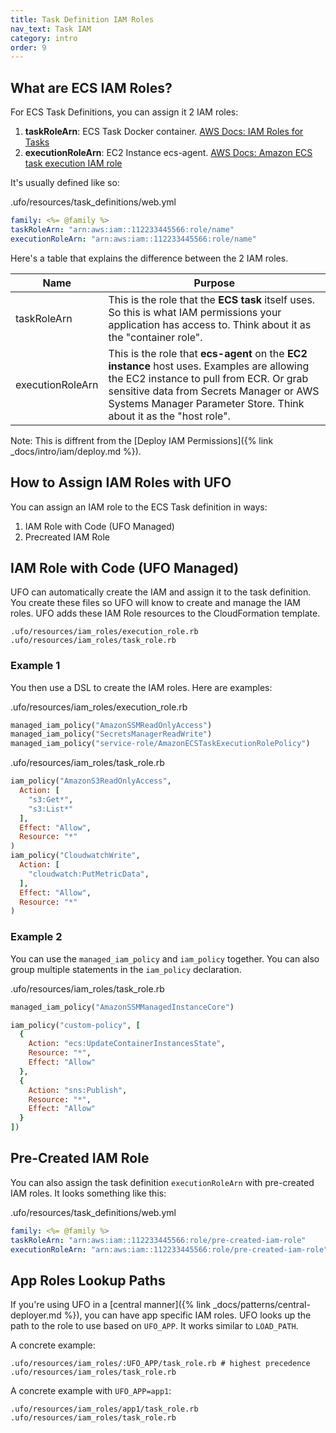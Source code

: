 ```yaml
---
title: Task Definition IAM Roles
nav_text: Task IAM
category: intro
order: 9
---
```


## What are ECS IAM Roles?

For ECS Task Definitions, you can assign it 2 IAM roles:

1. **taskRoleArn**: ECS Task Docker container. [AWS Docs: IAM Roles for Tasks](https://docs.aws.amazon.com/AmazonECS/latest/developerguide/task-iam-roles.html)
2. **executionRoleArn**: EC2 Instance ecs-agent. [AWS Docs: Amazon ECS task execution IAM role](https://docs.aws.amazon.com/AmazonECS/latest/developerguide/task_execution_IAM_role.html)

It's usually defined like so:

.ufo/resources/task_definitions/web.yml

```yaml
family: <%= @family %>
taskRoleArn: "arn:aws:iam::112233445566:role/name"
executionRoleArn: "arn:aws:iam::112233445566:role/name"
```

Here's a table that explains the difference between the 2 IAM roles.

Name | Purpose
--- | ---
taskRoleArn | This is the role that the **ECS task** itself uses. So this is what IAM permissions your application has access to. Think about it as the "container role".
executionRoleArn | This is the role that **ecs-agent** on the **EC2 instance** host uses. Examples are allowing the EC2 instance to pull from ECR. Or grab sensitive data from Secrets Manager or AWS Systems Manager Parameter Store. Think about it as the "host role".

Note: This is diffrent from the [Deploy IAM Permissions]({% link _docs/intro/iam/deploy.md %}).

## How to Assign IAM Roles with UFO

You can assign an IAM role to the ECS Task definition in ways:

1. IAM Role with Code (UFO Managed)
2. Precreated IAM Role

## IAM Role with Code (UFO Managed)

UFO can automatically create the IAM and assign it to the task definition. You create these files so UFO will know to create and manage the IAM roles. UFO adds these IAM Role resources to the CloudFormation template.

    .ufo/resources/iam_roles/execution_role.rb
    .ufo/resources/iam_roles/task_role.rb

### Example 1

You then use a DSL to create the IAM roles. Here are examples:

.ufo/resources/iam_roles/execution_role.rb

```ruby
managed_iam_policy("AmazonSSMReadOnlyAccess")
managed_iam_policy("SecretsManagerReadWrite")
managed_iam_policy("service-role/AmazonECSTaskExecutionRolePolicy")
```

.ufo/resources/iam_roles/task_role.rb

```ruby
iam_policy("AmazonS3ReadOnlyAccess",
  Action: [
    "s3:Get*",
    "s3:List*"
  ],
  Effect: "Allow",
  Resource: "*"
)
iam_policy("CloudwatchWrite",
  Action: [
    "cloudwatch:PutMetricData",
  ],
  Effect: "Allow",
  Resource: "*"
)
```

### Example 2

You can use the `managed_iam_policy` and `iam_policy` together. You can also group multiple statements in the `iam_policy` declaration.

.ufo/resources/iam_roles/task_role.rb

```ruby
managed_iam_policy("AmazonSSMManagedInstanceCore")

iam_policy("custom-policy", [
  {
    Action: "ecs:UpdateContainerInstancesState",
    Resource: "*",
    Effect: "Allow"
  },
  {
    Action: "sns:Publish",
    Resource: "*",
    Effect: "Allow"
  }
])
```

## Pre-Created IAM Role

You can also assign the task definition `executionRoleArn` with pre-created IAM roles. It looks something like this:

.ufo/resources/task_definitions/web.yml

```yaml
family: <%= @family %>
taskRoleArn: "arn:aws:iam::112233445566:role/pre-created-iam-role"
executionRoleArn: "arn:aws:iam::112233445566:role/pre-created-iam-role"
```

## App Roles Lookup Paths

If you're using UFO in a [central manner]({% link _docs/patterns/central-deployer.md %}), you can have app specific IAM roles. UFO looks up the path to the role to use based on `UFO_APP`. It works similar to `LOAD_PATH`.

A concrete example:

    .ufo/resources/iam_roles/:UFO_APP/task_role.rb # highest precedence
    .ufo/resources/iam_roles/task_role.rb

A concrete example with `UFO_APP=app1`:

    .ufo/resources/iam_roles/app1/task_role.rb
    .ufo/resources/iam_roles/task_role.rb
